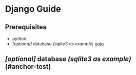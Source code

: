# Django Guide

## Prerequisites
* python
* _[optional]_ database _(sqlite3 as example)_ [goto](#anchor-test)



## _[optional]_ database _(sqlite3 as example)_ (#anchor-test)
